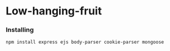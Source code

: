 # Low-hanging-fruit

### Installing
```
npm install express ejs body-parser cookie-parser mongoose
```
